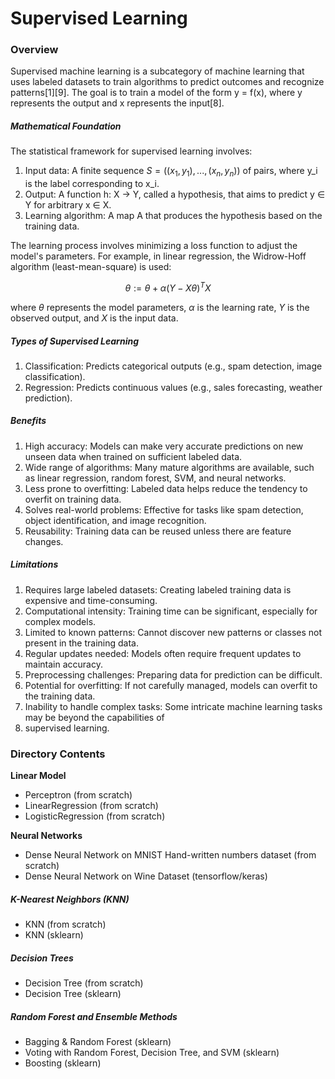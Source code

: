 # Supervised Learning

### Overview

Supervised machine learning is a subcategory of machine learning that uses labeled datasets to train algorithms to predict outcomes and recognize patterns[1][9]. The goal is to train a model of the form y = f(x), where y represents the output and x represents the input[8].

##### Mathematical Foundation

The statistical framework for supervised learning involves:

1. Input data: A finite sequence $S = ((x_1, y_1), ..., (x_n, y_n))$ of pairs, where y_i is the label corresponding to x_i.
2. Output: A function h: X → Y, called a hypothesis, that aims to predict y ∈ Y for arbitrary x ∈ X.
3. Learning algorithm: A map A that produces the hypothesis based on the training data.

The learning process involves minimizing a loss function to adjust the model's parameters. For example, in 
linear regression, the Widrow-Hoff algorithm (least-mean-square) is used:

$$ θ := θ + α(Y - Xθ)^T X $$

where $\theta$ represents the model parameters, $\alpha$ is the learning rate, $Y$ is the observed output, and $X$ is the input data.

##### Types of Supervised Learning

1. Classification: Predicts categorical outputs (e.g., spam detection, image classification).
2. Regression: Predicts continuous values (e.g., sales forecasting, weather prediction).

##### Benefits

1. High accuracy: Models can make very accurate predictions on new unseen data when trained on sufficient labeled data.
2. Wide range of algorithms: Many mature algorithms are available, such as linear regression, random forest, SVM, and neural networks.
3. Less prone to overfitting: Labeled data helps reduce the tendency to overfit on training data.
4. Solves real-world problems: Effective for tasks like spam detection, object identification, and image recognition.
5. Reusability: Training data can be reused unless there are feature changes.

##### Limitations

1. Requires large labeled datasets: Creating labeled training data is expensive and time-consuming.
2. Computational intensity: Training time can be significant, especially for complex models.
3. Limited to known patterns: Cannot discover new patterns or classes not present in the training data.
4. Regular updates needed: Models often require frequent updates to maintain accuracy.
5. Preprocessing challenges: Preparing data for prediction can be difficult.
6. Potential for overfitting: If not carefully managed, models can overfit to the training data.
7. Inability to handle complex tasks: Some intricate machine learning tasks may be beyond the capabilities of 
8. supervised learning.


### Directory Contents

**Linear Model**
- Perceptron (from scratch)
- LinearRegression (from scratch)
- LogisticRegression (from scratch)

**Neural Networks**
- Dense Neural Network on MNIST Hand-written numbers dataset (from scratch)
- Dense Neural Network on Wine Dataset (tensorflow/keras)

##### K-Nearest Neighbors (KNN)
- KNN (from scratch)
- KNN (sklearn)

##### Decision Trees
- Decision Tree (from scratch)
- Decision Tree (sklearn)

##### Random Forest and Ensemble Methods
- Bagging & Random Forest (sklearn)
- Voting with Random Forest, Decision Tree, and SVM (sklearn)
- Boosting (sklearn)
